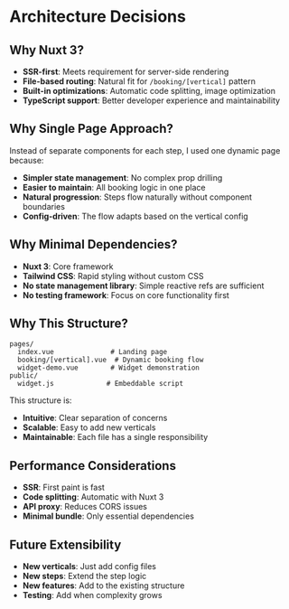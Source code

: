# Architecture Decisions

## Why Nuxt 3?
- **SSR-first**: Meets requirement for server-side rendering
- **File-based routing**: Natural fit for `/booking/[vertical]` pattern
- **Built-in optimizations**: Automatic code splitting, image optimization
- **TypeScript support**: Better developer experience and maintainability

## Why Single Page Approach?
Instead of separate components for each step, I used one dynamic page because:
- **Simpler state management**: No complex prop drilling
- **Easier to maintain**: All booking logic in one place
- **Natural progression**: Steps flow naturally without component boundaries
- **Config-driven**: The flow adapts based on the vertical config

## Why Minimal Dependencies?
- **Nuxt 3**: Core framework
- **Tailwind CSS**: Rapid styling without custom CSS
- **No state management library**: Simple reactive refs are sufficient
- **No testing framework**: Focus on core functionality first

## Why This Structure?
```
pages/
  index.vue              # Landing page
  booking/[vertical].vue  # Dynamic booking flow
  widget-demo.vue        # Widget demonstration
public/
  widget.js             # Embeddable script
```

This structure is:
- **Intuitive**: Clear separation of concerns
- **Scalable**: Easy to add new verticals
- **Maintainable**: Each file has a single responsibility

## Performance Considerations
- **SSR**: First paint is fast
- **Code splitting**: Automatic with Nuxt 3
- **API proxy**: Reduces CORS issues
- **Minimal bundle**: Only essential dependencies

## Future Extensibility
- **New verticals**: Just add config files
- **New steps**: Extend the step logic
- **New features**: Add to the existing structure
- **Testing**: Add when complexity grows
